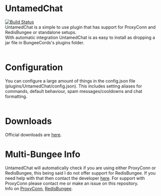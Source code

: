 UntamedChat
============
[![Build Status](https://travis-ci.org/ProxyConn/UntamedChat.svg)](https://travis-ci.org/ProxyConn/UntamedChat)
<br>UntamedChat is a simple to use plugin that has support for ProxyConn and RedisBungee or standalone setups. <br>
With automatic integration UntamedChat is as easy to install as dropping a jar file in BungeeCords's plugins folder.<br><br>

Configuration
==============
You can configure a large amount of things in the config.json file (plugins/UntamedChat/config.json). This includes setting
aliases for commands, default behaviour, spam messages/cooldowns and chat formatting.<br><br>

Downloads
==========
Official downloads are [here](http://www.spigotmc.org/resources/untamedchat.2520/).

Multi-Bungee Info
==================
UntamedChat will automatically check if you are using either ProxyConn or RedisBungee, this being said I do not offer support for
RedisBungee. If you need help with that then contact the developer [here](http://minecraft.minimum.io/wiki/Support). For support
with ProxyConn please contact me or make an issue on this repository.<br>
Info on [ProxyConn](https://portalBlockz.net/proxyconn), [RedisBungee](http://www.spigotmc.org/resources/redisbungee.211/).